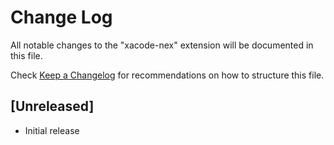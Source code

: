 # Change Log

All notable changes to the "xacode-nex" extension will be documented in this file.

Check [Keep a Changelog](http://keepachangelog.com/) for recommendations on how to structure this file.

## [Unreleased]

- Initial release